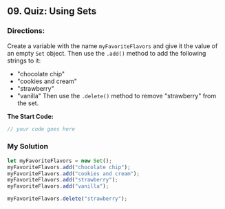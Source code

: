 ## 09. Quiz: Using Sets

### Directions:

Create a variable with the name `myFavoriteFlavors` and give it the value of an empty `Set` object. Then use the `.add()` method to add the following strings to it:
* "chocolate chip"
* "cookies and cream"
* "strawberry"
* "vanilla"
Then use the `.delete()` method to remove "strawberry" from the set.

**The Start Code:**
```javascript
// your code goes here
```

### My Solution
```javascript
let myFavoriteFlavors = new Set();
myFavoriteFlavors.add("chocolate chip");
myFavoriteFlavors.add("cookies and cream");
myFavoriteFlavors.add("strawberry");
myFavoriteFlavors.add("vanilla");

myFavoriteFlavors.delete("strawberry");

```
